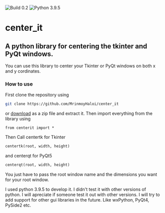 ![Build 0.2](https://img.shields.io/badge/Build-0.2-brightgreen) ![Python 3.9.5](https://img.shields.io/badge/Python-3.9.5-green)
# center_it
## A python library for centering the tkinter and PyQt windows.
You can use this library to center your Tkinter or PyQt windows on both x and y cordinates.
### How to use

First clone the repository using 
```bash
git clone https://github.com/MrinmoyHaloi/center_it
```
or [download](https://github.com/MrinmoyHaloi/center_it/archive/refs/heads/main.zip) as a zip file and extract it.
Then import everything from the library using

`from centerit import *`

Then Call centertk for Tkinter
```python
centertk(root, width, height)
``` 
and centerqt for PyQt5
```python
centerqt(root, width, height)
``` 
You just have to pass the root window name and the dimensions you want for your root window.

I used python 3.9.5 to develop it. I didn't test it with other versions of python. I will apreciate if someone test it out with other versions. I will try to add support for other gui libraries in the future. Like wxPython, PyQt4, PySide2 etc.
